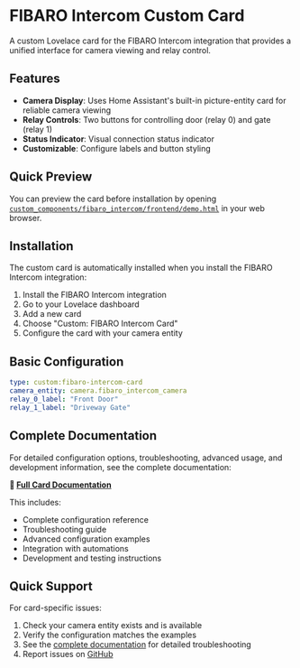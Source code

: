 # FIBARO Intercom Custom Card

A custom Lovelace card for the FIBARO Intercom integration that provides a unified interface for camera viewing and relay control.

## Features

- **Camera Display**: Uses Home Assistant's built-in picture-entity card for reliable camera viewing
- **Relay Controls**: Two buttons for controlling door (relay 0) and gate (relay 1)
- **Status Indicator**: Visual connection status indicator
- **Customizable**: Configure labels and button styling

## Quick Preview

You can preview the card before installation by opening [`custom_components/fibaro_intercom/frontend/demo.html`](custom_components/fibaro_intercom/frontend/demo.html) in your web browser.

## Installation

The custom card is automatically installed when you install the FIBARO Intercom integration:

1. Install the FIBARO Intercom integration
2. Go to your Lovelace dashboard  
3. Add a new card
4. Choose "Custom: FIBARO Intercom Card"
5. Configure the card with your camera entity

## Basic Configuration

```yaml
type: custom:fibaro-intercom-card
camera_entity: camera.fibaro_intercom_camera
relay_0_label: "Front Door"
relay_1_label: "Driveway Gate"
```

## Complete Documentation

For detailed configuration options, troubleshooting, advanced usage, and development information, see the complete documentation:

**📖 [Full Card Documentation](custom_components/fibaro_intercom/frontend/README.md)**

This includes:
- Complete configuration reference
- Troubleshooting guide
- Advanced configuration examples
- Integration with automations
- Development and testing instructions

## Quick Support

For card-specific issues:
1. Check your camera entity exists and is available
2. Verify the configuration matches the examples
3. See the [complete documentation](custom_components/fibaro_intercom/frontend/README.md) for detailed troubleshooting
4. Report issues on [GitHub](https://github.com/Squazel/homeassistant-fibaro-intercom/issues)
